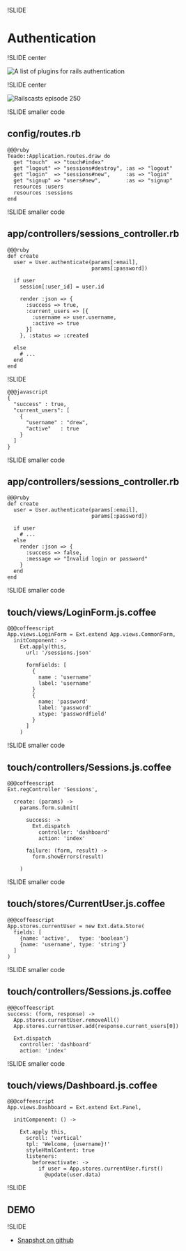 !SLIDE

# Authentication

!SLIDE center

![A list of plugins for rails authentication](../images/rails-authentication-toolbox.png)

!SLIDE center

![Railscasts episode 250](../images/railscasts-auth.png)

!SLIDE smaller code

## config/routes.rb

    @@@ruby
    Teado::Application.routes.draw do
      get "touch"  => "touch#index"
      get "logout" => "sessions#destroy", :as => "logout"
      get "login"  => "sessions#new",     :as => "login"
      get "signup" => "users#new",        :as => "signup"
      resources :users
      resources :sessions
    end

!SLIDE smaller code

## app/controllers/sessions_controller.rb

    @@@ruby
    def create
      user = User.authenticate(params[:email],
                               params[:password])

      if user
        session[:user_id] = user.id

        render :json => {
          :success => true,
          :current_users => [{
            :username => user.username,
            :active => true
          }]
        }, :status => :created

      else
        # ...
      end
    end

!SLIDE

    @@@javascript
    {
      "success" : true,
      "current_users": [
        {
          "username" : "drew",
          "active"   : true
        }
      ]
    }

!SLIDE smaller code

## app/controllers/sessions_controller.rb

    @@@ruby
    def create
      user = User.authenticate(params[:email],
                               params[:password])

      if user
        # ...
      else
        render :json => {
          :success => false,
          :message => "Invalid login or password"
        } 
      end
    end


!SLIDE smaller code

## touch/views/LoginForm.js.coffee

    @@@coffeescript
    App.views.LoginForm = Ext.extend App.views.CommonForm,
      initComponent: ->
        Ext.apply(this,
          url: '/sessions.json'

          formFields: [
            {
              name : 'username'
              label: 'username'
            }
            {
              name: 'password'
              label: 'password'
              xtype: 'passwordfield'
            }
          ]
        )
!SLIDE smaller code

## touch/controllers/Sessions.js.coffee

    @@@coffeescript
    Ext.regController 'Sessions',

      create: (params) ->
        params.form.submit(

          success: ->
            Ext.dispatch
              controller: 'dashboard'
              action: 'index'

          failure: (form, result) ->
            form.showErrors(result)

        )

!SLIDE smaller code

## touch/stores/CurrentUser.js.coffee

    @@@coffeescript
    App.stores.currentUser = new Ext.data.Store(
      fields: [
        {name: 'active',   type: 'boolean'}
        {name: 'username', type: 'string'}
      ]
    )


!SLIDE smaller code

## touch/controllers/Sessions.js.coffee

    @@@coffeescript
    success: (form, response) ->
      App.stores.currentUser.removeAll()
      App.stores.currentUser.add(response.current_users[0])

      Ext.dispatch
        controller: 'dashboard'
        action: 'index'

!SLIDE smaller code

## touch/views/Dashboard.js.coffee

    @@@coffeescript
    App.views.Dashboard = Ext.extend Ext.Panel,

      initComponent: () ->

        Ext.apply this,
          scroll: 'vertical'
          tpl: 'Welcome, {username}!'
          styleHtmlContent: true
          listeners:
            beforeactivate: ->
              if user = App.stores.currentUser.first()
                @update(user.data)

!SLIDE

## DEMO

!SLIDE

* [Snapshot on github][01]

[01]: http://github.com/nelstrom/Teado
